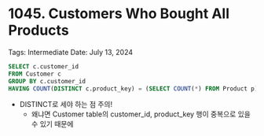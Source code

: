 # 1045. Customers Who Bought All Products

Tags: Intermediate
Date: July 13, 2024

```sql
SELECT c.customer_id
FROM Customer c
GROUP BY c.customer_id
HAVING COUNT(DISTINCT c.product_key) = (SELECT COUNT(*) FROM Product p);
```

- DISTINCT로 세야 하는 점 주의!
    - 왜냐면 Customer table의 customer_id, product_key 행이 중복으로 있을 수 있기 때문에